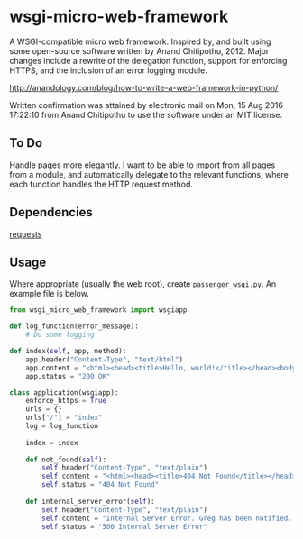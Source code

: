 # wsgi-micro-web-framework
A WSGI-compatible micro web framework. Inspired by, and built using some open-source software written by Anand Chitipothu, 2012. Major changes include a rewrite of the delegation function, support for enforcing HTTPS, and the inclusion of an error logging module.

http://anandology.com/blog/how-to-write-a-web-framework-in-python/

Written confirmation was attained by electronic mail on Mon, 15 Aug 2016 17:22:10 from Anand Chitipothu to use the software under an MIT license.

## To Do
Handle pages more elegantly. I want to be able to import from all pages from a module, and automatically delegate to the relevant functions, where each function handles the HTTP request method.

## Dependencies
[requests](https://github.com/kennethreitz/requests)

## Usage
Where appropriate (usually the web root), create `passenger_wsgi.py`. An example file is below.

```python
from wsgi_micro_web_framework import wsgiapp

def log_function(error_message):
    # Do some logging

def index(self, app, method):
    app.header("Content-Type", "text/html")
    app.content = "<html><head><title>Hello, world!</title></head><body><h1>Hello, world!</h1></body></html>"
    app.status = "200 OK"

class application(wsgiapp):
    enforce_https = True
    urls = {}
    urls["/"] = "index"
    log = log_function
	
    index = index
	
    def not_found(self):
        self.header("Content-Type", "text/plain")
        self.content = "<html><head><title>404 Not Found</title></head><body><h1>Uh oh!</h1><h2>You're lost!</h2></body></html>"
        self.status = "404 Not Found"
	
    def internal_server_error(self):
        self.header("Content-Type", "text/plain")
        self.content = "Internal Server Error. Greg has been notified. If you have the time, please send him an email saying what happened at developer@gregbrimble.com. Thanks!"
        self.status = "500 Internal Server Error"
```
